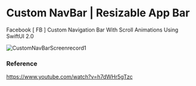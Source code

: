 # Custom NavBar | Resizable App Bar

Facebook [ FB ] Custom Navigation Bar With Scroll Animations Using SwiftUI 2.0

![CustomNavBarScreenrecord1](https://user-images.githubusercontent.com/3436468/104923783-81798e80-59d7-11eb-8323-4a225bf1805c.gif)

### Reference

https://www.youtube.com/watch?v=h7dWHr5gTzc
